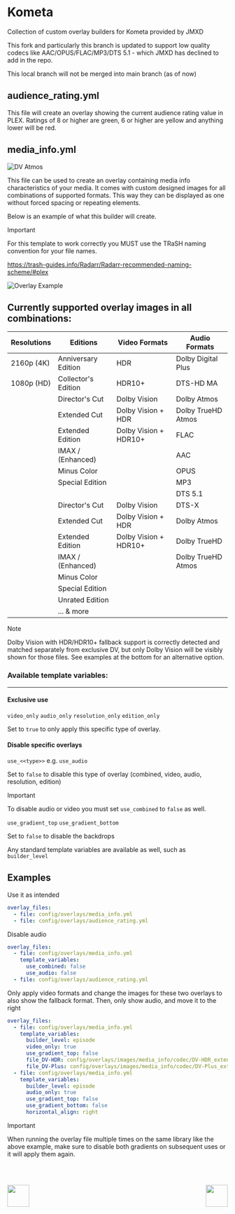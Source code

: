 # Kometa

Collection of custom overlay builders for Kometa provided by JMXD

This fork and particularly this branch is updated to support low quality codecs like AAC/OPUS/FLAC/MP3/DTS 5.1 - which JMXD has declined to add in the repo.

This local branch will not be merged into main branch (as of now)

## audience_rating.yml

This file will create an overlay showing the current audience rating value in PLEX. Ratings of 8 or higher are green, 6 or higher are yellow and anything lower will be red.

## media_info.yml

![DV Atmos](https://i.imgur.com/CLnpX5j.png)

This file can be used to create an overlay containing media info characteristics of your media. It comes with custom designed images for all combinations of supported formats. This way they can be displayed as one without forced spacing or repeating elements.

Below is an example of what this builder will create.

> [!IMPORTANT]
> For this template to work correctly you MUST use the TRaSH naming convention for your file names.
>
> https://trash-guides.info/Radarr/Radarr-recommended-naming-scheme/#plex


![Overlay Example](https://i.imgur.com/xgEv2Oe.png)

## Currently supported overlay images in all combinations:

| Resolutions | Editions            | Video Formats         | Audio Formats      |
| -           | -                   | -                     | -                  |
| 2160p (4K)  | Anniversary Edition | HDR                   | Dolby Digital Plus |
| 1080p (HD)  | Collector's Edition | HDR10+                | DTS-HD MA          |
|             | Director's Cut      | Dolby Vision          | Dolby Atmos        |
|             | Extended Cut        | Dolby Vision + HDR    | Dolby TrueHD Atmos |
|             | Extended Edition    | Dolby Vision + HDR10+ | FLAC               |
|             | IMAX / (Enhanced)   |                       | AAC                |
|             | Minus Color         |                       | OPUS               |
|             | Special Edition     |                       | MP3                |
|             |                     |                       | DTS 5.1            |
|             | Director's Cut      | Dolby Vision          | DTS-X              |
|             | Extended Cut        | Dolby Vision + HDR    | Dolby Atmos        |
|             | Extended Edition    | Dolby Vision + HDR10+ | Dolby TrueHD       |
|             | IMAX / (Enhanced)   |                       | Dolby TrueHD Atmos |
|             | Minus Color         |                       |                    |
|             | Special Edition     |                       |                    |
|             | Unrated Edition     |                       |                    |
|             | ... & more          |                       |                    |

> [!NOTE]
> Dolby Vision with HDR/HDR10+ fallback support is correctly detected and matched separately from exclusive DV, but only Dolby Vision will be visibly shown for those files. See examples at the bottom for an alternative option.

### Available template variables:
----------
#### Exclusive use

`video_only` `audio_only` `resolution_only` `edition_only`

Set to `true` to only apply this specific type of overlay.

#### Disable specific overlays
`use_<<type>>` e.g. `use_audio`

Set to `false` to disable this type of overlay (combined, video, audio, resolution, edition) 

> [!IMPORTANT]
> To disable audio or video you must set `use_combined` to `false` as well.

`use_gradient_top` `use_gradient_bottom`

Set to `false` to disable the backdrops

Any standard template variables are available as well, such as `builder_level`

## Examples
Use it as intended
```yml
overlay_files:
  - file: config/overlays/media_info.yml
  - file: config/overlays/audience_rating.yml
```

Disable audio
```yml
overlay_files:
  - file: config/overlays/media_info.yml
    template_variables:
      use_combined: false
      use_audio: false
  - file: config/overlays/audience_rating.yml
```
Only apply video formats and change the images for these two overlays to also show the fallback format. Then, only show audio, and move it to the right

```yml
overlay_files:
  - file: config/overlays/media_info.yml
    template_variables:
      builder_level: episode
      video_only: true
      use_gradient_top: false
      file_DV-HDR: config/overlays/images/media_info/codec/DV-HDR_extended.png
      file_DV-Plus: config/overlays/images/media_info/codec/DV-Plus_extended.png
  - file: config/overlays/media_info.yml
    template_variables:
      builder_level: episode
      audio_only: true
      use_gradient_top: false
      use_gradient_bottom: false
      horizontal_align: right
```
> [!IMPORTANT]
> When running the overlay file multiple times on the same library like the above example, make sure to disable both gradients on subsequent uses or it will apply them again.

<br /><br />

<img align="left" height="50px" src="https://i.imgur.com/YzGqu5U.png">
<img align="right" height="50px" src="https://i.imgur.com/Ip6nj8m.png">
